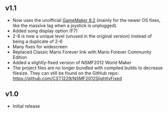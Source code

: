 ## v1.1
- Now uses the unofficial [GameMaker 8.2](https://gm82.cherry-treehouse.com) (mainly for the newer OS fixes, like the massive lag when a joystick is unplugged).
- Added song display option (F7)
- 2-8 is now a unique level (unused in the original version) instead of being a duplicate of 2-6
- Many fixes for widescreen
- Replaced Classic Mario Forever link with Mario Forever Community Edition
- Added a slightly-fixed version of NSMF2012 World Maker
- The project files are no longer bundled with compiled builds to decrease filesize. They can still be found on the GitHub repo: https://github.com/CST1229/NSMF2012SlightlyFixed

## v1.0
- Initial release